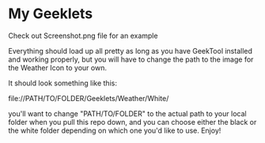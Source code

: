 My Geeklets
========

Check out Screenshot.png file for an example


Everything should load up all pretty as long as you have GeekTool installed and working properly, but you will have to change the path to the image for the Weather Icon to your own. 

It should look something like this: 

file://PATH/TO/FOLDER/Geeklets/Weather/White/ 

you'll want to change "PATH/TO/FOLDER" to the actual path to your local folder when you pull this repo down, and you can choose either the black or the white folder depending on which one you'd like to use. Enjoy!
